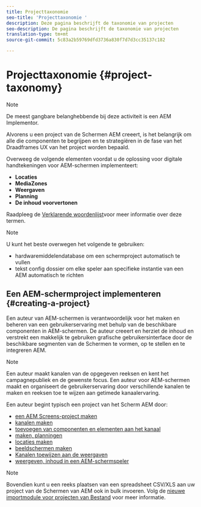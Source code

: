 ```yaml
---
title: Projecttaxonomie
seo-title: 'Projecttaxonomie '
description: Deze pagina beschrijft de taxonomie van projecten
seo-description: De pagina beschrijft de taxonomie van projecten
translation-type: tm+mt
source-git-commit: 5c83a2b59769dfd3736a830f7d7d3cc35137c182

---
```



# Projecttaxonomie {#project-taxonomy}

>[!NOTE]
>
>De meest gangbare belanghebbende bij deze activiteit is een AEM Implementor.

Alvorens u een project van de Schermen AEM creeert, is het belangrijk om alle die componenten te begrijpen en te strategiëren in de fase van het Draadframes UX van het project worden bepaald.

Overweeg de volgende elementen voordat u de oplossing voor digitale handtekeningen voor AEM-schermen implementeert:

* **Locaties**
* **MediaZones**
* **Weergaven**
* **Planning**
* **De inhoud voorvertonen**

Raadpleeg de [Verklarende woordenlijst](https://helpx.adobe.com/experience-manager/6-5/screens/using/screens-glossary.html)voor meer informatie over deze termen.

>[!NOTE]
>
>U kunt het beste overwegen het volgende te gebruiken:
>
>* hardwaremiddelendatabase om een schermproject automatisch te vullen
>* tekst config dossier om elke speler aan specifieke instantie van een AEM automatisch te richten


## Een AEM-schermproject implementeren {#creating-a-project}

Een auteur van AEM-schermen is verantwoordelijk voor het maken en beheren van een gebruikerservaring met behulp van de beschikbare componenten in AEM-schermen. De auteur creeert en herziet de inhoud en verstrekt een makkelijk te gebruiken grafische gebruikersinterface door de beschikbare segmenten van de Schermen te vormen, op te stellen en te integreren AEM.

>[!NOTE]
>
>Een auteur maakt kanalen van de opgegeven reeksen en kent het campagnepubliek en de gewenste focus. Een auteur voor AEM-schermen maakt en organiseert de gebruikerservaring door verschillende kanalen te maken en reeksen toe te wijzen aan getimede kanaalervaring.

Een auteur begint typisch een project van het Scherm AEM door:

* [een AEM Screens-project maken](https://helpx.adobe.com/experience-manager/6-5/screens/using/creating-a-screens-project.html)
* [kanalen maken](https://helpx.adobe.com/experience-manager/6-5/screens/using/managing-channels.html)
* [toevoegen van componenten en elementen aan het kanaal](https://helpx.adobe.com/experience-manager/6-5/screens/using/adding-components-to-a-channel.html)
* [maken, planningen](https://helpx.adobe.com/experience-manager/6-5/screens/using/managing-schedules.html)
* [locaties maken](https://helpx.adobe.com/experience-manager/6-5/screens/using/managing-locations.html)
* [beeldschermen maken](https://helpx.adobe.com/experience-manager/6-5/screens/using/managing-displays.html)
* [Kanalen toewijzen aan de weergaven](https://helpx.adobe.com/experience-manager/6-5/screens/using/channel-assignment.html)
* [weergeven, inhoud in een AEM-schermspeler](https://helpx.adobe.com/experience-manager/6-5/screens/using/working-with-screens-player.html)

>[!NOTE]
>
>Bovendien kunt u een reeks plaatsen van een spreadsheet CSV/XLS aan uw project van de Schermen van AEM ook in bulk invoeren. Volg de [nieuwe importmodule voor projecten van Bestand](https://helpx.adobe.com/experience-manager/6-5/screens/using/project-importer.html) voor meer informatie.
